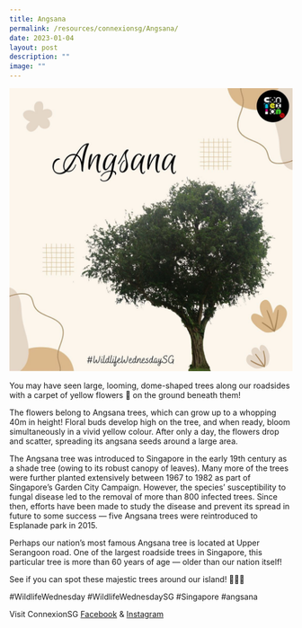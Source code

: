 ```yaml
---
title: Angsana
permalink: /resources/connexionsg/Angsana/
date: 2023-01-04
layout: post
description: ""
image: ""
---
```

![](/images/connexionsg/2023/323515522_6022549047829629_3360656888301592632_n.jpg)

You may have seen large, looming, dome-shaped trees along our roadsides with a carpet of yellow flowers 🌼 on the ground beneath them!

The flowers belong to Angsana trees, which can grow up to a whopping 40m in height! Floral buds develop high on the tree, and when ready, bloom simultaneously in a vivid yellow colour. After only a day, the flowers drop and scatter, spreading its angsana seeds around a large area.

The Angsana tree was introduced to Singapore in the early 19th century as a shade tree (owing to its robust canopy of leaves). Many more of the trees were further planted extensively between 1967 to 1982 as part of Singapore’s Garden City Campaign. However, the species’ susceptibility to fungal disease led to the removal of more than 800 infected trees. Since then, efforts have been made to study the disease and prevent its spread in future to some success — five Angsana trees were reintroduced to Esplanade park in 2015.

Perhaps our nation’s most famous Angsana tree is located at Upper Serangoon road. One of the largest roadside trees in Singapore, this particular tree is more than 60 years of age — older than our nation itself!

See if you can spot these majestic trees around our island! 🌳🌳🌳

#WildlifeWednesday #WildlifeWednesdaySG #Singapore #angsana

Visit ConnexionSG [Facebook](https://www.facebook.com/ConnexionSG) & [Instagram](https://www.instagram.com/connexionsg/)